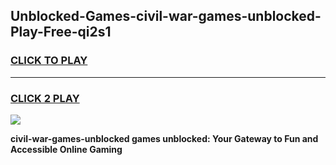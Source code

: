 
## Unblocked-Games-civil-war-games-unblocked-Play-Free-qi2s1
<h3>
<a href="https://premium76.site?title=civil-war-games-unblocked&ref=18A1">CLICK TO PLAY</a></h3>
<hr>

<h3>
<a href="https://premium76.site?title=civil-war-games-unblocked&ref=18A1">CLICK 2 PLAY</a>
  
</h3>

<a href="https://premium76.site?title=civil-war-games-unblocked&ref=18A1"><img src="https://clearcache.store/games.png"></a>


**civil-war-games-unblocked games unblocked: Your Gateway to Fun and Accessible Online Gaming**
